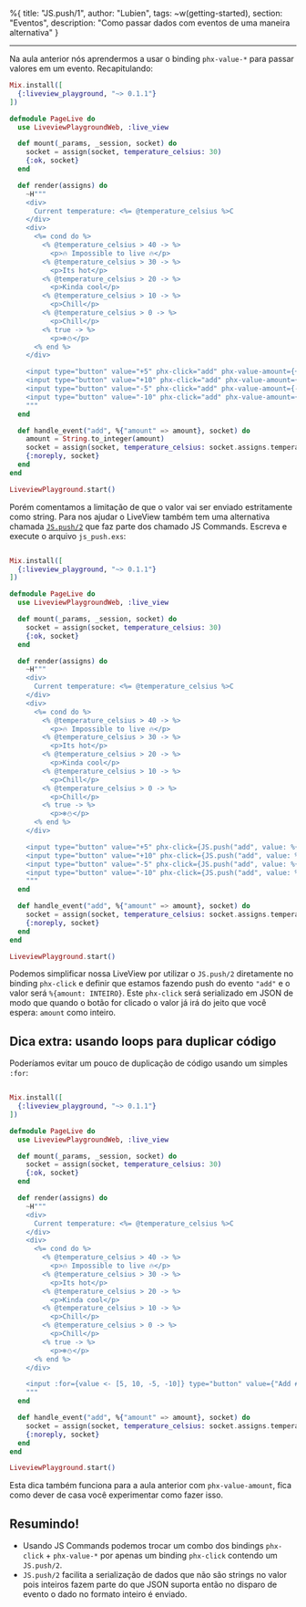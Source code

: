 %{
title: "JS.push/1",
author: "Lubien",
tags: ~w(getting-started),
section: "Eventos",
description: "Como passar dados com eventos de uma maneira alternativa"
}

---

Na aula anterior nós aprendermos a usar o binding `phx-value-*` para passar valores em um evento. Recapitulando:

```elixir
Mix.install([
  {:liveview_playground, "~> 0.1.1"}
])

defmodule PageLive do
  use LiveviewPlaygroundWeb, :live_view

  def mount(_params, _session, socket) do
    socket = assign(socket, temperature_celsius: 30)
    {:ok, socket}
  end

  def render(assigns) do
    ~H"""
    <div>
      Current temperature: <%= @temperature_celsius %>C
    </div>
    <div>
      <%= cond do %>
        <% @temperature_celsius > 40 -> %>
          <p>🔥 Impossible to live 🔥</p>
        <% @temperature_celsius > 30 -> %>
          <p>Its hot</p>
        <% @temperature_celsius > 20 -> %>
          <p>Kinda cool</p>
        <% @temperature_celsius > 10 -> %>
          <p>Chill</p>
        <% @temperature_celsius > 0 -> %>
          <p>Chill</p>
        <% true -> %>
          <p>❄️⛄️</p>
      <% end %>
    </div>

    <input type="button" value="+5" phx-click="add" phx-value-amount={+5} />
    <input type="button" value="+10" phx-click="add" phx-value-amount={+10} />
    <input type="button" value="-5" phx-click="add" phx-value-amount={-5} />
    <input type="button" value="-10" phx-click="add" phx-value-amount={-10} />
    """
  end

  def handle_event("add", %{"amount" => amount}, socket) do
    amount = String.to_integer(amount)
    socket = assign(socket, temperature_celsius: socket.assigns.temperature_celsius + amount)
    {:noreply, socket}
  end
end

LiveviewPlayground.start()
```

Porém comentamos a limitação de que o valor vai ser enviado estritamente como string. Para nos ajudar o LiveView também tem uma alternativa chamada [`JS.push/2`](https://hexdocs.pm/phoenix_live_view/Phoenix.LiveView.JS.html#push/2) que faz parte dos chamado JS Commands. Escreva e execute o arquivo `js_push.exs`:

```elixir

Mix.install([
  {:liveview_playground, "~> 0.1.1"}
])

defmodule PageLive do
  use LiveviewPlaygroundWeb, :live_view

  def mount(_params, _session, socket) do
    socket = assign(socket, temperature_celsius: 30)
    {:ok, socket}
  end

  def render(assigns) do
    ~H"""
    <div>
      Current temperature: <%= @temperature_celsius %>C
    </div>
    <div>
      <%= cond do %>
        <% @temperature_celsius > 40 -> %>
          <p>🔥 Impossible to live 🔥</p>
        <% @temperature_celsius > 30 -> %>
          <p>Its hot</p>
        <% @temperature_celsius > 20 -> %>
          <p>Kinda cool</p>
        <% @temperature_celsius > 10 -> %>
          <p>Chill</p>
        <% @temperature_celsius > 0 -> %>
          <p>Chill</p>
        <% true -> %>
          <p>❄️⛄️</p>
      <% end %>
    </div>

    <input type="button" value="+5" phx-click={JS.push("add", value: %{amount: +5})} />
    <input type="button" value="+10" phx-click={JS.push("add", value: %{amount: +10})} />
    <input type="button" value="-5" phx-click={JS.push("add", value: %{amount: -5})} />
    <input type="button" value="-10" phx-click={JS.push("add", value: %{amount: -10})} />
    """
  end

  def handle_event("add", %{"amount" => amount}, socket) do
    socket = assign(socket, temperature_celsius: socket.assigns.temperature_celsius + amount)
    {:noreply, socket}
  end
end

LiveviewPlayground.start()
```

Podemos simplificar nossa LiveView por utilizar o `JS.push/2` diretamente no binding `phx-click` e definir que estamos fazendo push do evento `"add"` e o valor será `%{amount: INTEIRO}`. Este `phx-click` será serializado em JSON de modo que quando o botão for clicado o valor já irá do jeito que você espera: `amount` como inteiro.

## Dica extra: usando loops para duplicar código

Poderíamos evitar um pouco de duplicação de código usando um simples `:for`:

```elixir

Mix.install([
  {:liveview_playground, "~> 0.1.1"}
])

defmodule PageLive do
  use LiveviewPlaygroundWeb, :live_view

  def mount(_params, _session, socket) do
    socket = assign(socket, temperature_celsius: 30)
    {:ok, socket}
  end

  def render(assigns) do
    ~H"""
    <div>
      Current temperature: <%= @temperature_celsius %>C
    </div>
    <div>
      <%= cond do %>
        <% @temperature_celsius > 40 -> %>
          <p>🔥 Impossible to live 🔥</p>
        <% @temperature_celsius > 30 -> %>
          <p>Its hot</p>
        <% @temperature_celsius > 20 -> %>
          <p>Kinda cool</p>
        <% @temperature_celsius > 10 -> %>
          <p>Chill</p>
        <% @temperature_celsius > 0 -> %>
          <p>Chill</p>
        <% true -> %>
          <p>❄️⛄️</p>
      <% end %>
    </div>

    <input :for={value <- [5, 10, -5, -10]} type="button" value={"Add #{value}"} phx-click={JS.push("add", value: %{amount: value})} />
    """
  end

  def handle_event("add", %{"amount" => amount}, socket) do
    socket = assign(socket, temperature_celsius: socket.assigns.temperature_celsius + amount)
    {:noreply, socket}
  end
end

LiveviewPlayground.start()
```

Esta dica também funciona para a aula anterior com `phx-value-amount`, fica como dever de casa você experimentar como fazer isso.

## Resumindo!

- Usando JS Commands podemos trocar um combo dos bindings `phx-click` + `phx-value-*` por apenas um binding `phx-click` contendo um `JS.push/2`.
- `JS.push/2` facilita a serialização de dados que não são strings no valor pois inteiros fazem parte do que JSON suporta então no disparo de evento o dado no formato inteiro é enviado.

